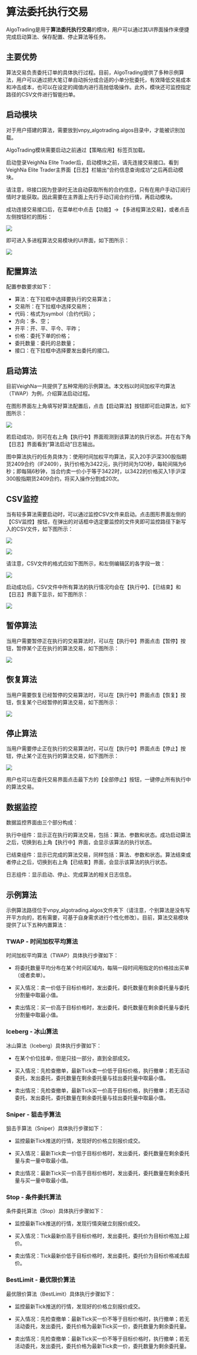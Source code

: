# 算法委托执行交易

AlgoTrading是用于**算法委托执行交易**的模块，用户可以通过其UI界面操作来便捷完成启动算法、保存配置、停止算法等任务。


## 主要优势

算法交易负责委托订单的具体执行过程。目前，AlgoTrading提供了多种示例算法，用户可以通过把大笔订单自动拆分成合适的小单分批委托，有效降低交易成本和冲击成本，也可以在设定的阈值内进行高抛低吸操作。此外，模块还可监控指定路径的CSV文件进行智能扫单。


## 启动模块

对于用户搭建的算法，需要放到vnpy_algotrading.algos目录中，才能被识别加载。

AlgoTrading模块需要启动之前通过【策略应用】标签页加载。

启动登录VeighNa Elite Trader后，启动模块之前，请先连接交易接口。看到VeighNa Elite Trader主界面【日志】栏输出“合约信息查询成功”之后再启动模块。

请注意，IB接口因为登录时无法自动获取所有的合约信息，只有在用户手动订阅行情时才能获取。因此需要在主界面上先行手动订阅合约行情，再启动模块。

成功连接交易接口后，在菜单栏中点击【功能】-> 【多进程算法交易】，或者点击左侧按钮栏的图标：

![](https://vnpy-doc.oss-cn-shanghai.aliyuncs.com/elite/algotrading/0.png)

即可进入多进程算法交易模块的UI界面，如下图所示：

![](https://vnpy-doc.oss-cn-shanghai.aliyuncs.com/elite/algotrading/1.png)


## 配置算法

配置参数要求如下：

- 算法：在下拉框中选择要执行的交易算法；
- 交易所：在下拉框中选择交易所；
- 代码：格式为symbol（合约代码）；
- 方向：多、空；
- 开平：开、平、平今、平昨；
- 价格：委托下单的价格；
- 委托数量：委托的总数量；
- 接口：在下拉框中选择要发出委托的接口。


## 启动算法

目前VeighNa一共提供了五种常用的示例算法。本文档以时间加权平均算法（TWAP）为例，介绍算法启动过程。

在图形界面左上角填写好算法配置后，点击【启动算法】按钮即可启动算法，如下图所示：

![](https://vnpy-doc.oss-cn-shanghai.aliyuncs.com/elite/algotrading/3.png)

若启动成功，则可在右上角【执行中】界面观测到该算法的执行状态。并在右下角【日志】界面看到“算法启动”日志输出。

图中算法执行的任务具体为：使用时间加权平均算法，买入20手沪深300股指期货2409合约（IF2409），执行价格为3422元，执行时间为120秒，每轮间隔为6秒；即每隔6秒钟，当合约卖一价小于等于3422时，以3422的价格买入1手沪深300股指期货2409合约，将买入操作分割成20次。


## CSV监控

当有较多算法需要启动时，可以通过监控CSV文件来启动。点击图形界面左侧的【CSV监控】按钮，在弹出的对话框中选定要监控的文件夹即可监控路径下新写入的CSV文件，如下图所示：

![](https://vnpy-doc.oss-cn-shanghai.aliyuncs.com/elite/algotrading/7.png)

![](https://vnpy-doc.oss-cn-shanghai.aliyuncs.com/elite/algotrading/8.png)

请注意，CSV文件的格式应如下图所示，和左侧编辑区的各字段一致：

![](https://vnpy-doc.oss-cn-shanghai.aliyuncs.com/elite/algotrading/9.png)

启动成功后，CSV文件中所有算法的执行情况均会在【执行中】、【已结束】和【日志】界面下显示，如下图所示：

![](https://vnpy-doc.oss-cn-shanghai.aliyuncs.com/elite/algotrading/10.png)


## 暂停算法

当用户需要暂停正在执行的交易算法时，可以在【执行中】界面点击【暂停】按钮，暂停某个正在执行的算法交易，如下图所示：

![](https://vnpy-doc.oss-cn-shanghai.aliyuncs.com/elite/algotrading/4.png)


## 恢复算法

当用户需要恢复已经暂停的交易算法时，可以在【执行中】界面点击【恢复】按钮，恢复某个已经暂停的算法交易，如下图所示：

![](https://vnpy-doc.oss-cn-shanghai.aliyuncs.com/elite/algotrading/5.png)


## 停止算法

当用户需要停止正在执行的交易算法时，可以在【执行中】界面点击【停止】按钮，停止某个正在执行的算法交易，如下图所示：

![](https://vnpy-doc.oss-cn-shanghai.aliyuncs.com/algo_trading/6.png)

用户也可以在委托交易界面点击最下方的【全部停止】按钮，一键停止所有执行中的算法交易。


## 数据监控

数据监控界面由三个部分构成：

执行中组件：显示正在执行的算法交易，包括：算法、参数和状态。成功启动算法之后，切换到右上角【执行中】界面，会显示该算法的执行状态。

已结束组件：显示已完成的算法交易，同样包括：算法、参数和状态。算法结束或者停止之后，切换到右上角【已结束】界面，会显示该算法的执行状态。

日志组件：显示启动、停止、完成算法的相关日志信息。


## 示例算法

示例算法路径位于vnpy_algotrading.algos文件夹下（请注意，个别算法是没有写开平方向的，若有需要，可基于自身需求进行个性化修改）。目前，算法交易模块提供了以下五种内置算法：

### TWAP - 时间加权平均算法

时间加权平均算法（TWAP）具体执行步骤如下：

- 将委托数量平均分布在某个时间区域内，每隔一段时间用指定的价格挂出买单（或者卖单）。

- 买入情况：卖一价低于目标价格时，发出委托，委托数量在剩余委托量与委托分割量中取最小值。

- 卖出情况：买一价高于目标价格时，发出委托，委托数量在剩余委托量与委托分割量中取最小值。

### Iceberg - 冰山算法

冰山算法（Iceberg）具体执行步骤如下：

- 在某个价位挂单，但是只挂一部分，直到全部成交。

- 买入情况：先检查撤单，最新Tick卖一价低于目标价格，执行撤单；若无活动委托，发出委托，委托数量在剩余委托量与挂出委托量中取最小值。

- 卖出情况：先检查撤单，最新Tick买一价高于目标价格，执行撤单；若无活动委托，发出委托，委托数量在剩余委托量与挂出委托量中取最小值。

### Sniper - 狙击手算法

狙击手算法（Sniper）具体执行步骤如下：

- 监控最新Tick推送的行情，发现好的价格立刻报价成交。

- 买入情况：最新Tick卖一价低于目标价格时，发出委托，委托数量在剩余委托量与卖一量中取最小值。

- 卖出情况：最新Tick买一价高于目标价格时，发出委托，委托数量在剩余委托量与买一量中取最小值。

### Stop - 条件委托算法

条件委托算法（Stop）具体执行步骤如下：

- 监控最新Tick推送的行情，发现行情突破立刻报价成交。

- 买入情况：Tick最新价高于目标价格时，发出委托，委托价为目标价格加上超价。

- 卖出情况：Tick最新价低于目标价格时，发出委托，委托价为目标价格减去超价。

### BestLimit - 最优限价算法

最优限价算法（BestLimit）具体执行步骤如下：

- 监控最新Tick推送的行情，发现好的价格立刻报价成交。

- 买入情况：先检查撤单：最新Tick买一价不等于目标价格时，执行撤单；若无活动委托，发出委托，委托价格为最新Tick买一价，委托数量为剩余委托量。

- 卖出情况：先检查撤单：最新Tick买一价不等于目标价格时，执行撤单；若无活动委托，发出委托，委托价格为最新Tick卖一价，委托数量为剩余委托量。
